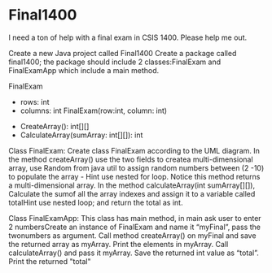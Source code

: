 # Final1400
I need a ton of help with a final exam in CSIS 1400. Please help me out.

Create a new Java project called Final1400
Create a package called final1400;
the package should include 2 classes:FinalExam and FinalExamApp which include a main method.


FinalExam
- rows: int
- columns: int
<constructor> FinalExam(row:int, column: int)
+ CreateArray(): int[][]
+ CalculateArray(sumArray: int[][]): int


Class FinalExam:
Create class FinalExam according to the UML diagram.
In the method createArray() use the two fields to createa multi-dimensional array, use Random from java util to assign random numbers between (2 -10) to populate the array - Hint use nested for loop. Notice this method returns a multi-dimensional array.
In the method calculateArray(int sumArray[][]), Calculate the sumof all the array indexes and assign it to a variable called totalHint use nested loop; and return the total as int.

Class FinalExamApp:
This class has main method, in main ask user to enter 2 numbersCreate an instance of FinalExam and name it “myFinal”, pass the twonumbers as argument.
Call method createArray() on myFinal and save the returned array as myArray.
Print the elements in myArray.
Call calculateArray() and pass it myArray. Save the returned int value as “total”.
Print the returned "total"
